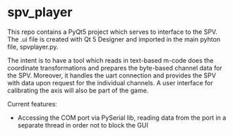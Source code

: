 # spv_player
This repo contains a PyQt5 project which serves to interface to the SPV. The .ui file is created with Qt 5 Designer and imported in the main pyhton file, spvplayer.py. 

The intent is to have a tool which reads in text-based m-code does the coordinate transformations and prepares the byte-based channel data for the SPV. Moreover, it handles the uart connection and provides the SPV with data upon request for the individual channels. A user interface for calibrating the axis will also be part of the game. 

Current features: 
* Accessing the COM port via PySerial lib, reading data from the port in a separate thread in order not to block the GUI

